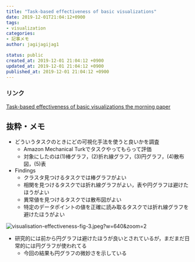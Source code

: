```yaml
---
title: "Task-based effectiveness of basic visualizations"
date: 2019-12-01T21:04:12+0900
tags:
- visualization
categories:
- 記事メモ
author: jagijagijag1

status: public
created_at: 2019-12-01 21:04:12 +0900
updated_at: 2019-12-01 21:04:12 +0900
published_at: 2019-12-01 21:04:12 +0900
---
```

### リンク
[Task-based effectiveness of basic visualizations  the morning paper](https://blog.acolyer.org/2019/10/25/task-based-effectiveness-of-basic-visualizations/)

## 抜粋・メモ
- どういうタスクのときにどの可視化手法を使うと良いかを調査
  - Amazon Mechanical Turkでタスクやってもらって評価
  - 対象にしたのは(1)棒グラフ，(2)折れ線グラフ，(3)円グラフ，(4)散布図，(5)表
- Findings
  - クラスタ見つけるタスクでは棒グラフがよい
  - 相関を見つけるタスクでは折れ線グラフがよい，表や円グラフは避けたほうがよい
  - 異常値を見つけるタスクでは散布図がよい
  - 特定のデータポイントの値を正確に読み取るタスクでは折れ線グラフを避けたほうがよい

![visualisation-effectiveness-fig-3.jpeg?w=640&zoom=2](https://adriancolyer.files.wordpress.com/2019/10/visualisation-effectiveness-fig-3.jpeg?w=640&zoom=2)

- 研究的には前から円グラフは避けたほうが良いとされているが，まだまだ日常的には円グラフが使われてる
  - 今回の結果も円グラフの微妙さを示している
